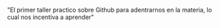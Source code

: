 "El primer taller practico sobre Github para adentrarnos en la materia, lo cual nos incentiva a aprender" 
